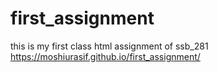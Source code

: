 # first_assignment
this is my first class html assignment of ssb_281
https://moshiurasif.github.io/first_assignment/
